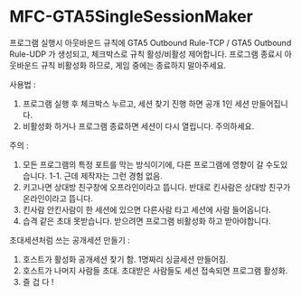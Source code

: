# MFC-GTA5SingleSessionMaker

프로그램 실행시 아웃바운드 규칙에 GTA5 Outbound Rule-TCP / GTA5 Outbound Rule-UDP 가 생성되고, 체크박스로 규칙 활성/비활성 제어합니다.
프로그램 종료시 아웃바운드 규칙 비활성화 하므로, 게임 중에는 종료하지 말아주세요.

사용법 :
1. 프로그램 실행 후 체크박스 누르고, 세션 찾기 진행 하면 공개 1인 세션 만들어집니다.
2. 비활성화 하거나 프로그램 종료하면 세션이 다시 열립니다. 주의하세요.

주의 :
1. 모든 프로그램의 특정 포트를 막는 방식이기에, 다른 프로그램에 영향이 갈 수도있습니다.
1-1. 근데 제작자는 그런 경험 없음.
2. 키고나면 상대방 친구창에 오프라인이라고 뜹니다. 반대로 킨사람은 상대방 친구가 온라인이라고 뜹니다.
3. 킨사람 안킨사람이 한 세션에 있으면 다른사람 타고 세션에 사람 들어옵니다.
4. 습격 같은 초대 못받습니다. 받으려면 프로그램 비활성화 하고 받아야합니다.

초대세션처럼 쓰는 공개세션 만들기 :
1. 호스트가 활성화 공개세션 찾기 함. 1명짜리 싱글세션 만들어짐.
2. 호스트가 나머지 사람들 초대. 초대받은 사람들도 세션 접속되면 프로그램 활성화.
3. 즐 겁 다 !
